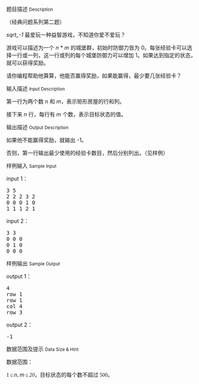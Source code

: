 <div class="panel panel-default">
<div class="area-title">
<span>
题目描述
<small>Description</small>
</span></div>
<div class="panel-body">

<p><span style="">（经典问题系列第二题）</span></p><p><em>sqrt_-1</em> 最爱玩一种益智游戏，不知道你爱不爱玩？</p><p>游戏可以描述为一个 <em>n</em> * <em>m</em> 的城堡群，初始时防御力皆为 0。每张经验卡可以选择一行或一列，这一行或列的每个城堡防御力可以增加 1。如果达到指定的状态，就可以获得奖励。</p><p>请你编程帮助他算算，他能否赢得奖励，如果能赢得，最少要几张经验卡？</p>

</div>
</div>

<div class="panel panel-default">
<div class="area-title">
<span>
输入描述
<small>Input Description</small>
</span></div>
<div class="panel-body">
<p>第一行为两个数 <em>n</em> 和 <em>m</em>，表示矩形房屋的行和列。</p><p>接下来 <em>n</em> 行，每行有 <em>m</em> 个数，表示目标状态的值。</p>

</div>
</div>
<div  class="panel panel-default">
<div class="area-title">
<span>
输出描述
<small>Output Description</small>
</span></div>
<div class="panel-body">

<p>如果他不能赢得奖励，就输出 -1。<br/></p><p>否则，第一行输出最少使用的经验卡数目，然后分别列出。（见样例）</p>

</div>
</div>


<div class="panel panel-default">
<div class="area-title">
<span>
样例输入
<small>Sample Input</small>
</span></div>
<div class="panel-body">
<p>input 1：</p><pre style="">3 5
2 2 2 3 2
0 0 0 1 0
1 1 1 2 1</pre><p>input 2：</p><pre style="">3 3
0 0 0
0 1 0
0 0 0</pre>

</div>
</div>

<div class="panel panel-default">
<div class="area-title">
<span>
样例输出
<small>Sample Output</small>
</span></div>
<div class="panel-body">
<p>output 1：</p><pre style="">4
row 1
row 1
col 4
row 3</pre><p>output 2：</p><pre style="">-1</pre>

</div>
</div>

<div class="panel panel-default">
<div class="area-title">
<span>
数据范围及提示
<small>Data Size & Hint</small>
</span></div>
<div class="panel-body">
<p>数据范围：</p><p style=""><span style="font-family: Merriweather, serif;">1 ≤ </span><em>n</em><span style="font-family: Merriweather, serif;">, </span><em>m<span style="font-family: Merriweather, serif;"> ≤ 20</span></em><span style="font-family: Merriweather, serif;">，目标状态的每个数不超过 500。</span></p>
</div>
</div>